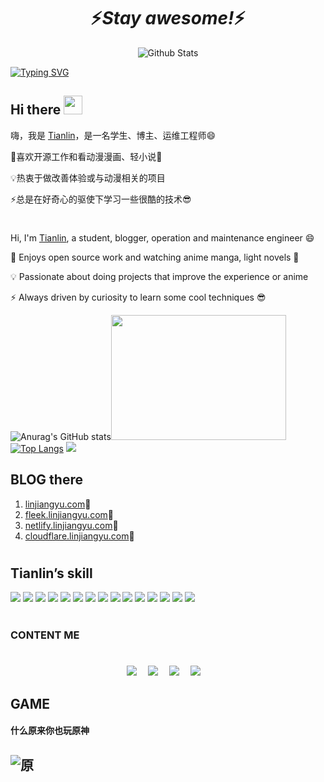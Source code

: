 <h1 align='center'>⚡️<i>Stay awesome!</i>⚡️</h1>

<p align="center">
        <img src="https://cdn1.tianli0.top/gh/linjiangyu2/halo/img/Bottom.svg" alt="Github Stats" />
</p>

[![Typing SVG](https://cdn1.tianli0.top/gh/linjiangyu2/halo/img/github.svg)](https://linjiangyu.com/)

## Hi there <img src="https://cdn1.tianli0.top/gh/linjiangyu2/halo/img/wave.gif" width="30px">
嗨，我是 [Tianlin](https://www.linjiangyu.com/personal/about/)，是一名学生、博主、运维工程师😄

💖喜欢开源工作和看动漫漫画、轻小说👀

💡热衷于做改善体验或与动漫相关的项目

⚡总是在好奇心的驱使下学习一些很酷的技术😎

# 
Hi, I'm [Tianlin](https://www.linjiangyu.com/personal/about/), a student, blogger, operation and maintenance engineer 😄

💖 Enjoys open source work and watching anime manga, light novels 👀

💡 Passionate about doing projects that improve the experience or anime

⚡ Always driven by curiosity to learn some cool techniques 😎

![Anurag's GitHub stats](https://readme.linjiangyu.com/api?username=linjiangyu2&show_icons=true&theme=radical)<img src="https://cdn1.tianli0.top/gh/linjiangyu2/halo/img/code.gif" width="280px" height='200px'></img>
[![Top Langs](https://readme.linjiangyu.com/api/top-langs/?username=linjiangyu2&layout=compact)](https://www.linjiangyu.com/)
<a href="https://github.com/anuraghazra/github-readme-stats">
  <img src="https://readme.linjiangyu.com/api/pin/?username=linjiangyu2&repo=K" width=auto />
</a>

<!-- [![stackoverflow card](https://readme-components.vercel.app/api?component=stackoverflow&stackoverflowid=18821000)](https://github.com/harish-sethuraman/readme-components) -->

## BLOG there
1. [linjiangyu.com](https://linjiangyu.com/)🍧
2. [fleek.linjiangyu.com](https://fleek.linjiangyu.com/)🍰
3. [netlify.linjiangyu.com](https://netlify.linjiangyu.com/)🍨
4. [cloudflare.linjiangyu.com](https://cloudflare.linjiangyu.com/)🍨
# 
## Tianlin’s skill
![](https://img.shields.io/badge/Linux-RedHat-informational?style=flat&logo=<LOGO_NAME>&logoColor=white&color=ff0066)
![](https://img.shields.io/badge/Linux-CentOS-informational?style=flat&logo=<LOGO_NAME>&logoColor=white&color=ffffe5)
![](https://img.shields.io/badge/Linux-RockyLinux-informational?style=flat&logo=<LOGO_NAME>&logoColor=white&color=2bbc8a)
![](https://img.shields.io/badge/CloudNative-Kubernetes-informational?style=flat&logo=<LOGO_NAME>&logoColor=white&color=0000cc)
![](https://img.shields.io/badge/CloudNative-Docker-informational?style=flat&logo=<LOGO_NAME>&logoColor=white&color=3333ff)
![](https://img.shields.io/badge/Ops-Nginx-informational?style=flat&logo=<LOGO_NAME>&logoColor=white&color=b3ffcc)
![](https://img.shields.io/badge/Ops-Apache-informational?style=flat&logo=<LOGO_NAME>&logoColor=white&color=ffff80)
![](https://img.shields.io/badge/Ops-Tomcat-informational?style=flat&logo=<LOGO_NAME>&logoColor=white&color=C3C0C0)
![](https://img.shields.io/badge/Ops-MySQL-informational?style=flat&logo=<LOGO_NAME>&logoColor=white&color=2bbc8a)
![](https://img.shields.io/badge/Ops-Redis-informational?style=flat&logo=<LOGO_NAME>&logoColor=white&color=ff3333)
![](https://img.shields.io/badge/Ops-mongodb-informational?style=flat&logo=<LOGO_NAME>&logoColor=white&color=ffff80)
![](https://img.shields.io/badge/Monitor-Prometheus-informational?style=flat&logo=<LOGO_NAME>&logoColor=white&color=ffd9b3)
![](https://img.shields.io/badge/Monitor-Zabbix-informational?style=flat&logo=<LOGO_NAME>&logoColor=white&color=ff5c33)
![](https://img.shields.io/badge/Storage-Ceph-informational?style=flat&logo=<LOGO_NAME>&logoColor=white&color=ffcc80)
![](https://img.shields.io/badge/Grid-Consul-informational?style=flat&logo=<LOGO_NAME>&logoColor=white&color=ff80df)
#
### CONTENT ME
<h3 align="center"></h3>
</br>
    <div align="center">
      <a href="https://www.linjiangyu.com/"><img src="https://img.shields.io/badge/BLOG-%E5%8D%9A%E5%AE%A2-brightgreen"></img></a>&emsp;
      <a href="https://wpa.qq.com/msgrd?v=3&uin=2979509783&site=qq&menu=yes"><img src="https://img.shields.io/badge/Tencent-QQ-red"></img></a>&emsp;
      <a href="https://space.bilibili.com/3493139975244746"><img src="https://img.shields.io/badge/Bilibili-B%E7%AB%99-ff69b4"></img></a>&emsp;
      <a href="mailto:linjiangyu0702@linjiangyu.com"><img src="https://img.shields.io/badge/Email-邮箱-blue"></img></a>&emsp;
    </div>
</div>

## GAME
#### 什么原来你也玩原神
![原](https://cdn1.tianli0.top/gh/linjiangyu2/halo/img/ys.jpg)
---
